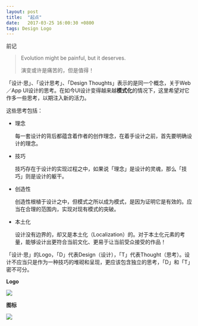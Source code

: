 ```yaml
---
layout: post
title:  "起点"
date:   2017-03-25 16:00:30 +0800
tags: Design Logo
---
```

前记

> Evolution might be painful, but it deserves.
> 
> 演变或许是痛苦的，但是值得！

「设计·思」、「设计思考」、「Design Thoughts」表示的是同一个概念，关于Web／App UI设计的思考。在如今UI设计变得越来越**模式化**的情况下，这里希望对它作多一些思考，以期注入新的活力。

这些思考包括：

* 理念

	每一套设计的背后都蕴含着作者的创作理念，在着手设计之前，首先要明确设计的理念。

* 技巧

	技巧存在于设计的实现过程之中，如果说「理念」是设计的灵魂，那么「技巧」则是设计的躯干。

* 创造性

	创造性根植于设计之中，但模式之所以成为模式，是因为证明它是有效的。应当在合理的范围内，实现对现有模式的突破。

* 本土化

	设计没有边界的，却又是本土化（Localization）的。对于本土化元素的考量，能够设计出更符合当前文化、更易于让当前受众接受的作品！

「设计·思」的Logo，「D」代表Design（设计），「T」代表Thought（思考）。设计不应当只是作为一种技巧的堆砌和呈现，更应该包含独立的思考，「D」和「T」密不可分。

**Logo**

<img src="https://guobxu.github.io/img/Logo.png">

**图标**

<img src="https://guobxu.github.io/img/Icon.png">















